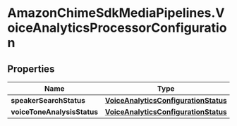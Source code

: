 # AmazonChimeSdkMediaPipelines.VoiceAnalyticsProcessorConfiguration

## Properties

Name | Type | Description | Notes
------------ | ------------- | ------------- | -------------
**speakerSearchStatus** | [**VoiceAnalyticsConfigurationStatus**](VoiceAnalyticsConfigurationStatus.md) |  | [optional] 
**voiceToneAnalysisStatus** | [**VoiceAnalyticsConfigurationStatus**](VoiceAnalyticsConfigurationStatus.md) |  | [optional] 


